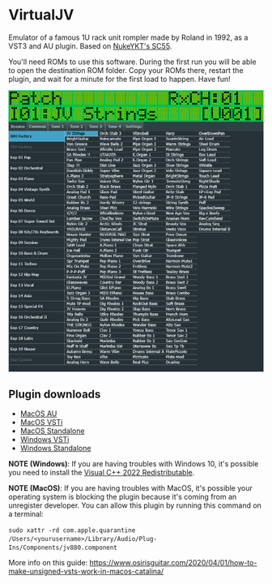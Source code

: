 # VirtualJV

Emulator of a famous 1U rack unit rompler made by Roland in 1992, as a VST3 and AU plugin. Based on [NukeYKT's SC55](https://github.com/nukeykt/Nuked-SC55).

You'll need ROMs to use this software. During the first run you will be able to open the destination ROM folder. Copy your ROMs there, restart the plugin, and wait for a minute for the first load to happen. Have fun!

![GUI Screenshot](./Assets/readme/gui-browse.png)

## Plugin downloads

- [MacOS AU](https://github.com/giulioz/jv880_juce/releases/download/latest/jv880.component.macOS.zip)
- [MacOS VSTi](https://github.com/giulioz/jv880_juce/releases/download/latest/jv880.vst3.macOS.zip)
- [MacOS Standalone](https://github.com/giulioz/jv880_juce/releases/download/latest/jv880.app.macOS.zip)
- [Windows VSTi](https://github.com/giulioz/jv880_juce/releases/download/latest/jv880.vst3)
- [Windows Standalone](https://github.com/giulioz/jv880_juce/releases/download/latest/jv880.exe)

**NOTE (Windows)**: If you are having troubles with Windows 10, it's possible you need to install the [Visual C++ 2022 Redistributable](https://learn.microsoft.com/en-us/cpp/windows/latest-supported-vc-redist?view=msvc-170#latest-microsoft-visual-c-redistributable-version).

**NOTE (MacOS)**: If you are having troubles with MacOS, it's possible your operating system is blocking the plugin because it's coming from an unregister developer. You can allow this plugin by running this command on a terminal:

```sudo xattr -rd com.apple.quarantine /Users/<yourusername>/Library/Audio/Plug-Ins/Components/jv880.component```

More info on this guide: https://www.osirisguitar.com/2020/04/01/how-to-make-unsigned-vsts-work-in-macos-catalina/
